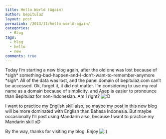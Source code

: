 ```yaml
---
title: Hello World (Again)
author: bepitulaz
layout: post
permalink: /2013/11/hello-world-again/
categories:
  - Blog
tags:
  - blog
  - hello
  - new
comments: true
---
```

Today I&#8217;m starting a new blog again, after the old one was lost because of \*sigh\* something-bad-happen-and-I-don&#8217;t-want-to-remember-anymore \*sigh\*. All of the data was lost, and the panel domain of bepitulaz.com can&#8217;t be accessed. Ok, forget it, it did not matter. I&#8217;m considering to use my real name as a domain because of simplicity, and Asep is easier to pronounce than Bepitulaz for non-Indonesian. Am I right? <img src="http://asep.co/wp-includes/images/smilies/icon_biggrin.gif" alt=":D" class="wp-smiley" /> <!--more-->

I want to practice my English skill also, so maybe my post in this new blog will be more dominated with English than Bahasa Indonesia. But maybe occasionally I&#8217;ll post using Mandarin also, because I want to practice my Mandarin skill xD

By the way, thanks for visiting my blog. Enjoy <img src="http://asep.co/wp-includes/images/smilies/icon_smile.gif" alt=":)" class="wp-smiley" />